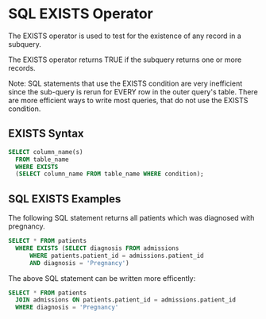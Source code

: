 # SQL EXISTS Operator

The EXISTS operator is used to test for the existence of any record in a subquery.

The EXISTS operator returns TRUE if the subquery returns one or more records.

Note: SQL statements that use the EXISTS condition are very inefficient since the sub-query is rerun for EVERY row in the outer query's table. There are more efficient ways to write most queries, that do not use the EXISTS condition.

## EXISTS Syntax

```sql
SELECT column_name(s)
  FROM table_name
  WHERE EXISTS
  (SELECT column_name FROM table_name WHERE condition);
```

## SQL EXISTS Examples

The following SQL statement returns all patients which was diagnosed with pregnancy.

```sql
SELECT * FROM patients 
  WHERE EXISTS (SELECT diagnosis FROM admissions 
      WHERE patients.patient_id = admissions.patient_id 
      AND diagnosis = 'Pregnancy')
```

The above SQL statement can be written more efficently:

```sql
SELECT * FROM patients 
  JOIN admissions ON patients.patient_id = admissions.patient_id
  WHERE diagnosis = 'Pregnancy'
```